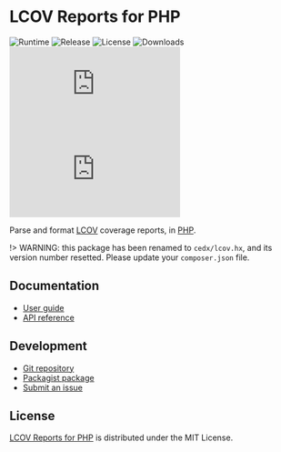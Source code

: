 # LCOV Reports for PHP
![Runtime](https://badgen.net/packagist/php/cedx/lcov) ![Release](https://badgen.net/packagist/v/cedx/lcov) ![License](https://badgen.net/packagist/license/cedx/lcov) ![Downloads](https://badgen.net/packagist/dt/cedx/lcov) ![Coverage](https://badgen.net/coveralls/c/github/cedx/lcov.php) ![Build](https://badgen.net/github/checks/cedx/lcov.php)

Parse and format [LCOV](http://ltp.sourceforge.net/coverage/lcov.php) coverage reports, in [PHP](https://www.php.net).

!> WARNING: this package has been renamed to `cedx/lcov.hx`, and its version number resetted. Please update your `composer.json` file.

## Documentation
- [User guide](https://cedx.github.io/lcov.hx)
- [API reference](https://cedx.github.io/lcov.hx/api)

## Development
- [Git repository](https://github.com/cedx/lcov.hx)
- [Packagist package](https://packagist.org/packages/cedx/lcov.hx)
- [Submit an issue](https://github.com/cedx/lcov.hx/issues)

## License
[LCOV Reports for PHP](https://cedx.github.io/lcov.hx) is distributed under the MIT License.
